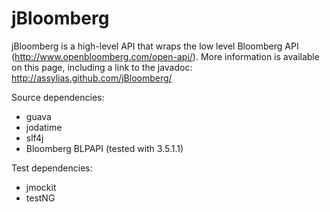 jBloomberg
==========

jBloomberg is a high-level API that wraps the low level Bloomberg API (http://www.openbloomberg.com/open-api/).
More information is available on this page, including a link to the javadoc: http://assylias.github.com/jBloomberg/

Source dependencies:

- guava
- jodatime
- slf4j
- Bloomberg BLPAPI (tested with 3.5.1.1)

Test dependencies:

- jmockit
- testNG